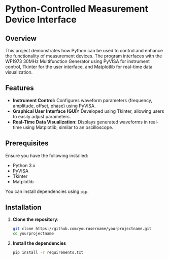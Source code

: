 # Python-Controlled Measurement Device Interface

## Overview
This project demonstrates how Python can be used to control and enhance the functionality of measurement devices. The program interfaces with the WF1973 30MHz Multifunction Generator using PyVISA for instrument control, Tkinter for the user interface, and Matplotlib for real-time data visualization.

## Features
- **Instrument Control:** Configures waveform parameters (frequency, amplitude, offset, phase) using PyVISA.
- **Graphical User Interface (GUI):** Developed using Tkinter, allowing users to easily adjust parameters.
- **Real-Time Data Visualization:** Displays generated waveforms in real-time using Matplotlib, similar to an oscilloscope.

## Prerequisites
Ensure you have the following installed:
- Python 3.x
- PyVISA
- Tkinter
- Matplotlib

You can install dependencies using `pip`.

## Installation

1. **Clone the repository**:
   ```bash
   git clone https://github.com/yourusername/yourprojectname.git
   cd yourprojectname
2. **Install the dependencies**
   ```bash
   pip install -r requirements.txt
   
 

